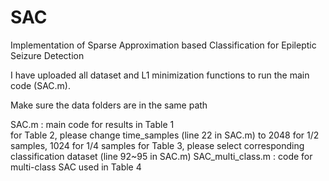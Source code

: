 # SAC
Implementation of Sparse Approximation based Classification for Epileptic Seizure Detection

I have uploaded all dataset and L1 minimization functions to run the main code (SAC.m).

Make sure the data folders are in the same path 

SAC.m : main code for results in Table 1  
        for Table 2, please change time_samples (line 22 in SAC.m) to 2048 for 1/2 samples, 1024 for 1/4 samples
        for Table 3, please select corresponding classification dataset (line 92~95 in SAC.m)
SAC_multi_class.m : code for multi-class SAC used in Table 4



